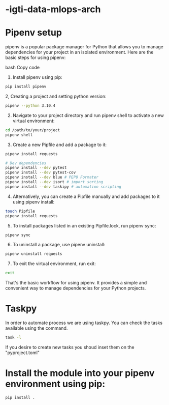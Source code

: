 # -igti-data-mlops-arch


# Pipenv setup

pipenv is a popular package manager for Python that allows you to manage dependencies for your project in an isolated environment. Here are the basic steps for using pipenv:


bash
Copy code
1. Install pipenv using pip:

```bash
pip install pipenv
```

2, Creating a project and setting python version:
```bash
pipenv --python 3.10.4
```
2. Navigate to your project directory and run pipenv shell to activate a new virtual environment:
```bash
cd /path/to/your/project
pipenv shell
```
3. Create a new Pipfile and add a package to it:
```bash
pipenv install requests

# Dev dependencies
pipenv install --dev pytest
pipenv install --dev pytest-cov 
pipenv install --dev blue # PEP8 Formater
pipenv install --dev isort # import sorting
pipenv install --dev taskipy # automation scripting
```

4. Alternatively, you can create a Pipfile manually and add packages to it using pipenv install:
```bash
touch Pipfile
pipenv install requests
```

5. To install packages listed in an existing Pipfile.lock, run pipenv sync:
```bash
pipenv sync
```

6. To uninstall a package, use pipenv uninstall:
```bash
pipenv uninstall requests
```

7. To exit the virtual environment, run exit:
```bash
exit
```

That's the basic workflow for using pipenv. It provides a simple and convenient way to manage dependencies for your Python projects.


# Taskpy
 In order to automate process we are using taskpy. You can check the tasks available using the  command. 
 ```bash
 task -l
 ```
 
 If you desire to create new tasks you shoud inset them on the "pyproject.toml"


# Install the module into your pipenv environment using pip:

```bash
pip install .
```